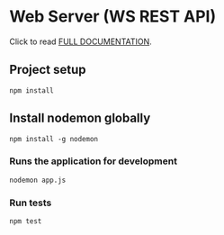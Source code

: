 # Web Server (WS REST API)

Click to read [FULL DOCUMENTATION](https://documenter.getpostman.com/view/619643/UVJckwCK).



## Project setup
```
npm install
```

## Install nodemon globally
```
npm install -g nodemon
```

### Runs the application for development
```
nodemon app.js
```

### Run tests
```
npm test
```